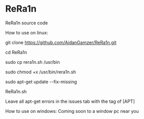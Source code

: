# ReRa1n
ReRa1n source code

How to use on linux:

git clone https://github.com/AidanGamzer/ReRa1n.git

cd ReRa1n

sudo cp rera1n.sh /usr/bin

sudo chmod +x /usr/bin/rera1n.sh

sudo apt-get update --fix-missing

ReRa1n.sh 

Leave all apt-get errors in the issues tab with the tag of [APT]

How to use on windows: 
Coming soon to a window pc near you

